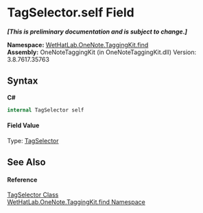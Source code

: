 # TagSelector.self Field
 _**\[This is preliminary documentation and is subject to change.\]**_

**Namespace:**&nbsp;<a href="0e3a8efd-07d2-1709-b1cd-709153222081.md">WetHatLab.OneNote.TaggingKit.find</a><br />**Assembly:**&nbsp;OneNoteTaggingKit (in OneNoteTaggingKit.dll) Version: 3.8.7617.35763

## Syntax

**C#**<br />
``` C#
internal TagSelector self
```


#### Field Value
Type: <a href="cf34514d-d59b-52b4-2aeb-7165de3d5808.md">TagSelector</a>

## See Also


#### Reference
<a href="cf34514d-d59b-52b4-2aeb-7165de3d5808.md">TagSelector Class</a><br /><a href="0e3a8efd-07d2-1709-b1cd-709153222081.md">WetHatLab.OneNote.TaggingKit.find Namespace</a><br />